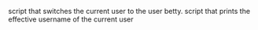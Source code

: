 script that switches the current user to the user betty.
script that prints the effective username of the current user
